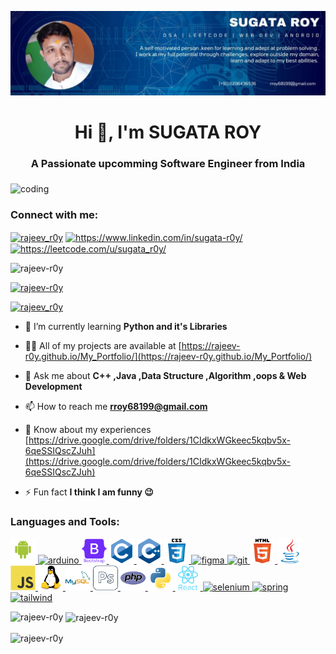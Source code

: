 ![logo](https://github.com/raJeev-r0y/rajeev-r0y/blob/main/github%20bannar.JPG)
<h1 align="center">Hi 👋, I'm SUGATA ROY</h1>
<h3 align="center">A Passionate upcomming Software Engineer from India</h3>

<img src="https://user-images.githubusercontent.com/55389276/140866485-8fb1c876-9a8f-4d6a-98dc-08c4981eaf70.gif" alt="coding" width="400" align="middle">
<h3 align="left">Connect with me:</h3>
<p align="left">
<a href="https://twitter.com/rajeev_r0y" target="blank"><img align="center" src="https://raw.githubusercontent.com/rahuldkjain/github-profile-readme-generator/master/src/images/icons/Social/twitter.svg" alt="rajeev_r0y" height="30" width="40" /></a>
<a href="https://linkedin.com/in/https://www.linkedin.com/in/sugata-r0y/" target="blank"><img align="center" src="https://raw.githubusercontent.com/rahuldkjain/github-profile-readme-generator/master/src/images/icons/Social/linked-in-alt.svg" alt="https://www.linkedin.com/in/sugata-r0y/" height="30" width="40" /></a>
<a href="https://www.leetcode.com/https://leetcode.com/u/sugata_r0y/" target="blank"><img align="center" src="https://raw.githubusercontent.com/rahuldkjain/github-profile-readme-generator/master/src/images/icons/Social/leet-code.svg" alt="https://leetcode.com/u/sugata_r0y/" height="30" width="40" /></a>
</p>


<p align="left"> <img src="https://komarev.com/ghpvc/?username=rajeev-r0y&label=Profile%20views&color=0e75b6&style=flat" alt="rajeev-r0y" /> </p>

<p align="left"> <a href="https://github.com/ryo-ma/github-profile-trophy"><img src="https://github-profile-trophy.vercel.app/?username=rajeev-r0y" alt="rajeev-r0y" /></a> </p>

<p align="left"> <a href="https://twitter.com/rajeev_r0y" target="blank"><img src="https://img.shields.io/twitter/follow/rajeev_r0y?logo=twitter&style=for-the-badge" alt="rajeev_r0y" /></a> </p>

- 🌱 I’m currently learning **Python and it's Libraries**

- 👨‍💻 All of my projects are available at [https://rajeev-r0y.github.io/My_Portfolio/](https://rajeev-r0y.github.io/My_Portfolio/)

- 💬 Ask me about **C++ ,Java ,Data Structure ,Algorithm ,oops & Web Development**

- 📫 How to reach me **rroy68199@gmail.com**

- 📄 Know about my experiences [https://drive.google.com/drive/folders/1CIdkxWGkeec5kqbv5x-6qeSSIQscZJuh](https://drive.google.com/drive/folders/1CIdkxWGkeec5kqbv5x-6qeSSIQscZJuh)

- ⚡ Fun fact **I think I am funny 😉**


<h3 align="left">Languages and Tools:</h3>
<p align="left"> <a href="https://developer.android.com" target="_blank" rel="noreferrer"> <img src="https://raw.githubusercontent.com/devicons/devicon/master/icons/android/android-original-wordmark.svg" alt="android" width="40" height="40"/> </a> <a href="https://www.arduino.cc/" target="_blank" rel="noreferrer"> <img src="https://cdn.worldvectorlogo.com/logos/arduino-1.svg" alt="arduino" width="40" height="40"/> </a> <a href="https://getbootstrap.com" target="_blank" rel="noreferrer"> <img src="https://raw.githubusercontent.com/devicons/devicon/master/icons/bootstrap/bootstrap-plain-wordmark.svg" alt="bootstrap" width="40" height="40"/> </a> <a href="https://www.cprogramming.com/" target="_blank" rel="noreferrer"> <img src="https://raw.githubusercontent.com/devicons/devicon/master/icons/c/c-original.svg" alt="c" width="40" height="40"/> </a> <a href="https://www.w3schools.com/cpp/" target="_blank" rel="noreferrer"> <img src="https://raw.githubusercontent.com/devicons/devicon/master/icons/cplusplus/cplusplus-original.svg" alt="cplusplus" width="40" height="40"/> </a> <a href="https://www.w3schools.com/css/" target="_blank" rel="noreferrer"> <img src="https://raw.githubusercontent.com/devicons/devicon/master/icons/css3/css3-original-wordmark.svg" alt="css3" width="40" height="40"/> </a> <a href="https://www.figma.com/" target="_blank" rel="noreferrer"> <img src="https://www.vectorlogo.zone/logos/figma/figma-icon.svg" alt="figma" width="40" height="40"/> </a> <a href="https://git-scm.com/" target="_blank" rel="noreferrer"> <img src="https://www.vectorlogo.zone/logos/git-scm/git-scm-icon.svg" alt="git" width="40" height="40"/> </a> <a href="https://www.w3.org/html/" target="_blank" rel="noreferrer"> <img src="https://raw.githubusercontent.com/devicons/devicon/master/icons/html5/html5-original-wordmark.svg" alt="html5" width="40" height="40"/> </a> <a href="https://www.java.com" target="_blank" rel="noreferrer"> <img src="https://raw.githubusercontent.com/devicons/devicon/master/icons/java/java-original.svg" alt="java" width="40" height="40"/> </a> <a href="https://developer.mozilla.org/en-US/docs/Web/JavaScript" target="_blank" rel="noreferrer"> <img src="https://raw.githubusercontent.com/devicons/devicon/master/icons/javascript/javascript-original.svg" alt="javascript" width="40" height="40"/> </a> <a href="https://www.linux.org/" target="_blank" rel="noreferrer"> <img src="https://raw.githubusercontent.com/devicons/devicon/master/icons/linux/linux-original.svg" alt="linux" width="40" height="40"/> </a> <a href="https://www.mysql.com/" target="_blank" rel="noreferrer"> <img src="https://raw.githubusercontent.com/devicons/devicon/master/icons/mysql/mysql-original-wordmark.svg" alt="mysql" width="40" height="40"/> </a> <a href="https://www.photoshop.com/en" target="_blank" rel="noreferrer"> <img src="https://raw.githubusercontent.com/devicons/devicon/master/icons/photoshop/photoshop-line.svg" alt="photoshop" width="40" height="40"/> </a> <a href="https://www.php.net" target="_blank" rel="noreferrer"> <img src="https://raw.githubusercontent.com/devicons/devicon/master/icons/php/php-original.svg" alt="php" width="40" height="40"/> </a> <a href="https://www.python.org" target="_blank" rel="noreferrer"> <img src="https://raw.githubusercontent.com/devicons/devicon/master/icons/python/python-original.svg" alt="python" width="40" height="40"/> </a> <a href="https://reactjs.org/" target="_blank" rel="noreferrer"> <img src="https://raw.githubusercontent.com/devicons/devicon/master/icons/react/react-original-wordmark.svg" alt="react" width="40" height="40"/> </a> <a href="https://www.selenium.dev" target="_blank" rel="noreferrer"> <img src="https://raw.githubusercontent.com/detain/svg-logos/780f25886640cef088af994181646db2f6b1a3f8/svg/selenium-logo.svg" alt="selenium" width="40" height="40"/> </a> <a href="https://spring.io/" target="_blank" rel="noreferrer"> <img src="https://www.vectorlogo.zone/logos/springio/springio-icon.svg" alt="spring" width="40" height="40"/> </a> <a href="https://tailwindcss.com/" target="_blank" rel="noreferrer"> <img src="https://www.vectorlogo.zone/logos/tailwindcss/tailwindcss-icon.svg" alt="tailwind" width="40" height="40"/> </a> </p>

<p><img align="left" src="https://github-readme-stats.vercel.app/api/top-langs?username=rajeev-r0y&show_icons=true&locale=en&layout=compact" alt="rajeev-r0y" /></p>

<p>&nbsp;<img align="center" src="https://github-readme-stats.vercel.app/api?username=rajeev-r0y&show_icons=true&locale=en" alt="rajeev-r0y" /></p>

<p><img align="center" src="https://github-readme-streak-stats.herokuapp.com/?user=rajeev-r0y&" alt="rajeev-r0y" /></p>
